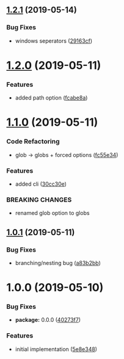 ## [1.2.1](https://github.com/AndrewLeedham/ascii-file-tree/compare/v1.2.0...v1.2.1) (2019-05-14)


### Bug Fixes

* windows seperators ([29163cf](https://github.com/AndrewLeedham/ascii-file-tree/commit/29163cf))

# [1.2.0](https://github.com/AndrewLeedham/ascii-file-tree/compare/v1.1.0...v1.2.0) (2019-05-11)


### Features

* added path option ([fcabe8a](https://github.com/AndrewLeedham/ascii-file-tree/commit/fcabe8a))

# [1.1.0](https://github.com/AndrewLeedham/ascii-file-tree/compare/v1.0.1...v1.1.0) (2019-05-11)


### Code Refactoring

* glob -> globs + forced options ([fc55e34](https://github.com/AndrewLeedham/ascii-file-tree/commit/fc55e34))


### Features

* added cli ([30cc30e](https://github.com/AndrewLeedham/ascii-file-tree/commit/30cc30e))


### BREAKING CHANGES

* renamed glob option to globs

## [1.0.1](https://github.com/AndrewLeedham/ascii-file-tree/compare/v1.0.0...v1.0.1) (2019-05-11)


### Bug Fixes

* branching/nesting bug ([a83b2bb](https://github.com/AndrewLeedham/ascii-file-tree/commit/a83b2bb))

# 1.0.0 (2019-05-10)


### Bug Fixes

* **package:** 0.0.0 ([40273f7](https://github.com/AndrewLeedham/ascii-file-tree/commit/40273f7))


### Features

* initial implementation ([5e8e348](https://github.com/AndrewLeedham/ascii-file-tree/commit/5e8e348))
